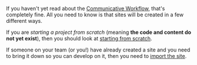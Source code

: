 If you haven't yet read about the [Communicative Workflow](/docs/communicative_workflow), that's completely fine. All you need to know is that sites will be created in a few different ways.

If you are *starting a project from scratch* (meaning **the code and content do not yet exist**), then you should look at [starting from scratch](/docs/creating_a_site/starting_from_scratch).

If someone on your team (or you!) have already created a site and you need to bring it down so you can develop on it, then you need to [import the site](/docs/creating_a_site/import_existing_site).
